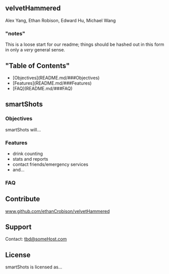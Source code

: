 ## velvetHammered
Alex Yang, Ethan Robison, Edward Hu, Michael Wang

### "notes"
This is a loose start for our readme; things should be hashed out in this form in only a <i>very</i> general sense.

## "Table of Contents"

<ul>
<!--TODO relative links in file? -->
  <li>[Objectives](README.md/###Objectives)</li>
  <li>[Features](README.md/###Features)</li>
  <li>[FAQ](README.md/###FAQ)</li>
</ul>

## smartShots

### Objectives
smartShots will...

### Features

<ul>
  <li>drink counting</li>
  <li>stats and reports</li>
  <li>contact friends/emergency services</li>
  <li>and...</li>
</ul>

### FAQ

## Contribute

<a>www.github.com/ethanCrobison/velvetHammered</a>

## Support
Contact: tbd@someHost.com

## License
smartShots is licensed as...

